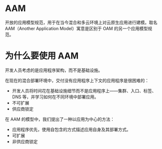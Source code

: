 # AAM
开放的应用模型规范，用于在当今混合和多云环境上对云原生应用进行建模。取名 AAM（Another Application Model）寓意是区别于 OAM 的另一个应用模型规范。

# 为什么要使用 AAM
开发人员考虑的是应用程序架构，而不是基础设施。

在现在的混合部署环境中，交付没有应用程序上下文的应用程序是很困难的：
- 开发人员将时间花在基础设施细节而不是应用程序上——集群、入口、标签、DNS 等，并学习如何在不同环境中部署应用。
- 不可扩展
- 供应商锁定

在 AAM 的模型中，我们提出了一种以应用为中心的方法：
- 应用程序优先，使用自包含的方式描述应用自身及其部署方式。
- 可扩展
- 非供应商锁定
